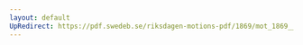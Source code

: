 ```yaml
---
layout: default
UpRedirect: https://pdf.swedeb.se/riksdagen-motions-pdf/1869/mot_1869__fk__00036/mot_1869__fk__00036_003.pdf
---
```

